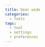 ```yaml
---
title: Gear wide
categories:
  - Tools
tags:
  - tool
  - settings
  - preferences
---
```

